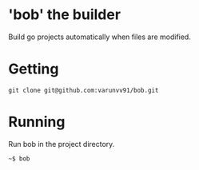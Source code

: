 'bob' the builder
===

Build go projects automatically when files are modified. 

Getting
===

```
git clone git@github.com:varunvv91/bob.git
```

Running
===

Run bob in the project directory.

```
~$ bob
```
